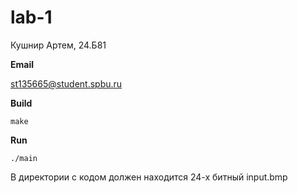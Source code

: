 # **lab-1**

Кушнир Артем, 24.Б81 

**Email**

st135665@student.spbu.ru

**Build**
```
make
```
**Run**
```
./main
```
В директории с кодом должен находится 24-х битный input.bmp
